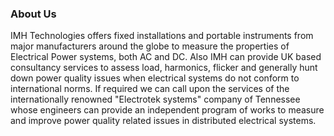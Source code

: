 ### About Us

IMH Technologies offers fixed installations and portable instruments from major manufacturers around the globe to measure the properties of Electrical Power systems, both AC and DC. Also IMH can provide UK based consultancy services to assess load, harmonics, flicker and generally hunt down power quality issues when electrical systems do not conform to international norms. If required we can call upon the services of the internationally renowned "Electrotek systems" company of Tennessee whose engineers can provide an independent program of works to measure and improve power quality related issues in distributed electrical systems.
